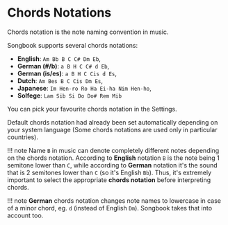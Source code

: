 # Chords Notations

Chords notation is the note naming convention in music.

Songbook supports several chords notations:

- **English**: `Am Bb B C C# Dm Eb`,
- **German (#/b)**: `a B H C C# d Eb`,
- **German (is/es)**: `a B H C Cis d Es`,
- **Dutch**: `Am Bes B C Cis Dm Es`,
- **Japanese**: `Im Hen-ro Ro Ha Ei-ha Nim Hen-ho`,
- **Solfege**: `Lam Sib Si Do Do# Rem Mib`

You can pick your favourite chords notation in the Settings.

Default chords notation had already been set automatically depending on your system language
(Some chords notations are used only in particular countries).

!!! note
    Name `B` in music can denote completely different notes depending on the chords notation.
    According to **English** notation `B` is the note being 1 semitone lower than `C`,
    while according to **German** notation it's the sound that is 2 semitones lower than `C` (so it's English `Bb`).
    Thus, it's extremely important to select the appropriate **chords notation** before interpreting chords.

!!! note
    **German** chords notation changes note names to lowercase in case of a minor chord,
    eg. `d` (instead of English `Dm`).
    Songbook takes that into account too.
